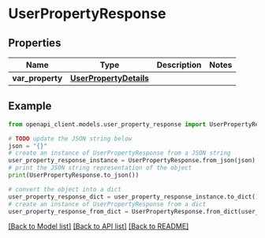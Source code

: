 # UserPropertyResponse


## Properties

Name | Type | Description | Notes
------------ | ------------- | ------------- | -------------
**var_property** | [**UserPropertyDetails**](UserPropertyDetails.md) |  | 

## Example

```python
from openapi_client.models.user_property_response import UserPropertyResponse

# TODO update the JSON string below
json = "{}"
# create an instance of UserPropertyResponse from a JSON string
user_property_response_instance = UserPropertyResponse.from_json(json)
# print the JSON string representation of the object
print(UserPropertyResponse.to_json())

# convert the object into a dict
user_property_response_dict = user_property_response_instance.to_dict()
# create an instance of UserPropertyResponse from a dict
user_property_response_from_dict = UserPropertyResponse.from_dict(user_property_response_dict)
```
[[Back to Model list]](../README.md#documentation-for-models) [[Back to API list]](../README.md#documentation-for-api-endpoints) [[Back to README]](../README.md)


